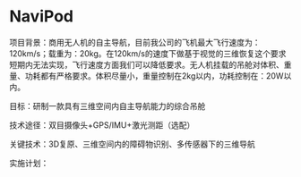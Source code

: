 # NaviPod

项目背景：商用无人机的自主导航，目前我公司的飞机最大飞行速度为：120km/s；载重为：20kg。在120km/s的速度下做基于视觉的三维恢复这个要求短期内无法实现，飞行速度方面我们可以降低要求。无人机挂载的吊舱对体积、重量、功耗都有严格要求。体积尽量小，重量控制在2kg以内，功耗控制在：20W以内。

目标：研制一款具有三维空间内自主导航能力的综合吊舱

技术途径：双目摄像头+GPS/IMU+激光测距（选配）

关键技术：3D复原、三维空间内的障碍物识别、多传感器下的三维导航

实施计划：


